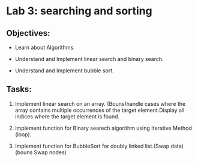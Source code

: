 # Lab 3: searching and sorting

## Objectives:

- Learn about Algorithms.

- Understand and Implement linear search and binary search.

- Understand and Implement bubble sort.

## Tasks:

1. Implement linear search on an array.
   (Bouns)handle cases where the array contains multiple occurrences of the target element.Display all indices where the target element is found.

2. Implement function for Binary searech algorithm using Iterative Method (loop).

3. Implement function for BubbleSort for doubly linked list.(Swap data) (bouns Swap nodes)
